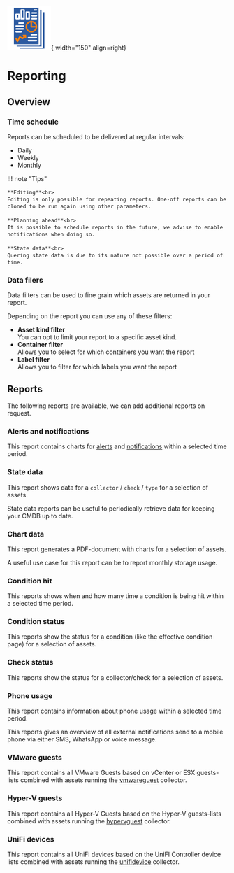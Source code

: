 ![Reporting](../images/application_reporting.png){ width="150" align=right}

# Reporting

## Overview

### Time schedule

Reports can be scheduled to be delivered at regular intervals:

* Daily
* Weekly
* Monthly

!!! note "Tips"

    **Editing**<br>
    Editing is only possible for repeating reports. One-off reports can be cloned to be run again using other parameters.

    **Planning ahead**<br>
    It is possible to schedule reports in the future, we advise to enable notifications when doing so.

    **State data**<br>
    Quering state data is due to its nature not possible over a period of time.

### Data filers

Data filters can be used to fine grain which assets are returned in your report.

Depending on the report you can use any of these filters:

* **Asset kind filter**<br>You can opt to limit your report to a specific asset kind.
* **Container filter**<br>Allows you to select for which containers you want the report 
* **Label filter**<br>Allows you to filter for which labels you want the report 


## Reports

The following reports are available, we can add additional reports on request.

### Alerts and notifications

This report contains charts for [alerts](./alerts.md) and [notifications](./alerts.md/#notifications) within a selected time period.

### State data

This report shows data for a `collector` / `check` / `type` for a selection of assets.

State data reports can be useful to periodically retrieve data for keeping your CMDB up to date.

### Chart data 

This report generates a PDF-document with charts for a selection of assets.

A useful use case for this report can be to report monthly storage usage.

### Condition hit

This reports shows when and how many time a condition is being hit within a selected time period.

### Condition status 

This reports show the status for a condition (like the effective condition page) for a selection of assets.

### Check status 

This reports show the status for a collector/check for a selection of assets. 

### Phone usage

This report contains information about phone usage within a selected time period.

This reports gives an overview of all external notifications send to a mobile phone via either SMS, WhatsApp or voice message.

### VMware guests

This report contains all VMware Guests based on vCenter or ESX guests-lists combined with assets running the [vmwareguest](../collectors/probes/vmware/vmwareguest.md) collector.

### Hyper-V guests 

This report contains all Hyper-V Guests based on the Hyper-V guests-lists combined with assets running the [hypervguest](../collectors/probes/wmi/hypervguest.md) collector.

### UniFi devices

This report contains all UniFi devices based on the UniFI Controller device lists combined with assets running the [unifidevice](../collectors/probes/unificontroller.md) collector.
